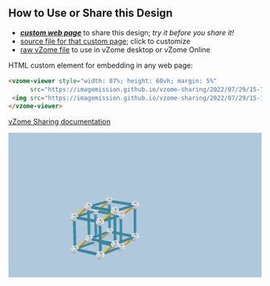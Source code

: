 
## How to Use or Share this Design

 - [***custom web page***][post] to share this design; *try it before you share it!*
 - [source file for that custom page][source]; click to customize
 - [raw vZome file][raw] to use in vZome desktop or vZome Online
 
 HTML custom element for embedding in any web page:
 ```html
<vzome-viewer style="width: 87%; height: 60vh; margin: 5%"
       src="https://imagemission.github.io/vzome-sharing/2022/07/29/15-18-49-trialkit1/trialkit1.vZome" >
  <img src="https://imagemission.github.io/vzome-sharing/2022/07/29/15-18-49-trialkit1/trialkit1.png" />
</vzome-viewer>
 ```

[vZome Sharing documentation](https://vzome.github.io/vzome/sharing.html#how-it-works)

![Image](<trialkit1.png>)


[post]: <https://imagemission.github.io/vzome-sharing/2022/07/29/trialkit1-15-18-49.html>
[source]: <https://github.com/imagemission/vzome-sharing/edit/main/_posts/2022-07-29-trialkit1-15-18-49.md>
[raw]: <https://raw.githubusercontent.com/imagemission/vzome-sharing/main/2022/07/29/15-18-49-trialkit1/trialkit1.vZome>